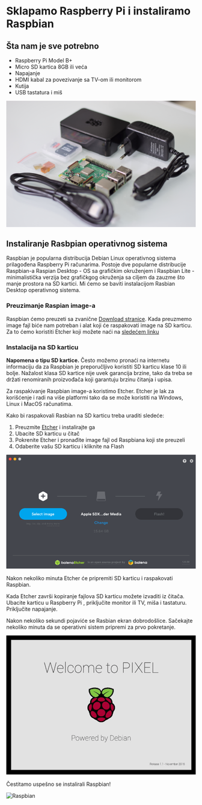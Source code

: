 # Sklapamo Raspberry Pi i instaliramo Raspbian

## Šta nam je sve potrebno
* Raspberry Pi Model B+
* Micro SD kartica 8GB ili veća
* Napajanje
* HDMI kabal za povezivanje sa TV-om ili monitorom
* Kutija
* USB tastatura i miš

![Raspberi](images/DSC_0712.JPG)

## Instaliranje Rasbpian operativnog sistema

Raspbian je popularna distribucija Debian Linux operativnog sistema prilagođena Raspberry Pi računarima. Postoje dve popularne distribucije Raspbian-a Raspian Desktop - OS sa grafičkim okruženjem i Raspbian Lite - minimalistička verzija bez grafičkgog okruženja sa ciljem da zauzme što manje prostora na SD kartici. Mi ćemo se baviti instalacijom Rasbian Desktop operativnog sistema.


### Preuzimanje Raspian image-a

Raspbian ćemo preuzeti sa zvanične [Download stranice](https://www.raspberrypi.org/downloads/). Kada preuzmemo image fajl biće nam potreban i alat koji će raspakovati image na SD karticu. Za to ćemo koristiti Etcher koji možete naći na [sledećem linku](https://www.balena.io/etcher/)

### Instalacija na SD karticu

**Napomena o tipu SD kartice.** Često možemo pronaći na internetu informaciju da za Raspbian je preporučljivo koristiti SD karticu klase 10 ili bolje. Nažalost klasa SD kartice nije uvek garancija brzine, tako da treba se držati renomiranih proizvođača koji garantuju brzinu čitanja i upisa.

Za raspakivanje Raspbian image-a koristimo Etcher. Etcher je lak za korišćenje i radi na više platformi tako da se može koristiti na Windows, Linux i MacOS računatima.

Kako bi raspakovali Rasbian na SD karticu treba uraditi sledeće:
1. Preuzmite [Etcher](https://www.balena.io/etcher/) i instalirajte ga
2. Ubacite SD karticu u čitač
3. Pokrenite Etcher i pronađite image fajl od Raspbiana koji ste preuzeli
4. Odaberite vašu SD karticu i kliknite na Flash

![Etcher](images/Etcher.png)

Nakon nekoliko minuta Etcher će pripremiti SD karticu i raspakovati Raspbian.

Kada Etcher završi kopiranje fajlova SD karticu možete izvaditi iz čitača. Ubacite karticu u Raspberry Pi , priključite monitor ili TV, miša i tastaturu. Priključite napajanje.

Nakon nekoliko sekundi pojaviće se Rasbian ekran dobrodošlice. Sačekajte nekoliko minuta da se operativni sistem pripremi za prvo pokretanje.

![Welcome](images/RasbianWelcome.png)

Čestitamo uspešno se instalirali Raspbian!

![Raspbian](images/Raspbian.png)
